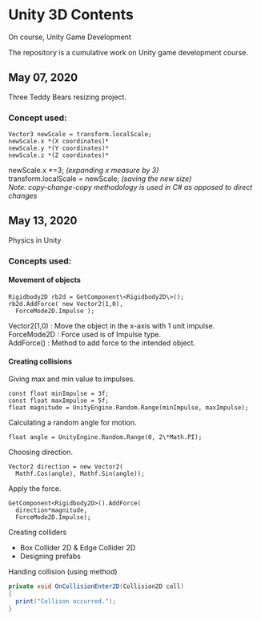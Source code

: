 # Unity 3D Contents
On course, Unity Game Development

The repository is a cumulative work on Unity game development course.

## May 07, 2020  
Three Teddy Bears resizing project.  
### Concept used:  
```
Vector3 newScale = transform.localScale;  
newScale.x *(X coordinates)*  
newScale.y *(Y coordinates)*  
newScale.z *(Z coordinates)*  
```
  
newScale.x \*=3; *(expanding x measure by 3)*   
transform.localScale = newScale; *(saving the new size)*  
*Note: copy-change-copy methodology is used in C# as opposed to direct changes*   

## May 13, 2020
Physics in Unity
### Concepts used:
#### Movement of objects
```
Rigidbody2D rb2d = GetComponent\<Rigidbody2D\>();  
rb2d.AddForce( new Vector2(1,0),  
  ForceMode2D.Impulse );  
```
Vector2(1,0) : Move the object in the x-axis with 1 unit impulse.  
ForceMode2D : Force used is of Impulse type.  
AddForce() : Method to add force to the intended object.

#### Creating collisions

Giving max and min value to impulses.  
```
const float minImpulse = 3f;
const float maxImpulse = 5f;
float magnitude = UnityEngine.Random.Range(minImpulse, maxImpulse);
```  
Calculating a random angle for motion.  
```
float angle = UnityEngine.Random.Range(0, 2\*Math.PI);
```  
Choosing direction.  
```
Vector2 direction = new Vector2(
  Mathf.Cos(angle), Mathf.Sin(angle));
```
Apply the force.  
```
GetComponent<Rigidbody2D>().AddForce(
  direction*magnitude, 
  ForceMode2D.Impulse);
```
Creating colliders   
+ Box Collider 2D & Edge Collider 2D
+ Designing prefabs  

Handing collision (using method)  
```csharp
private void OnCollisionEnter2D(Collision2D coll)
{
  print("Collison occurred.");
}
```

  
  
  
